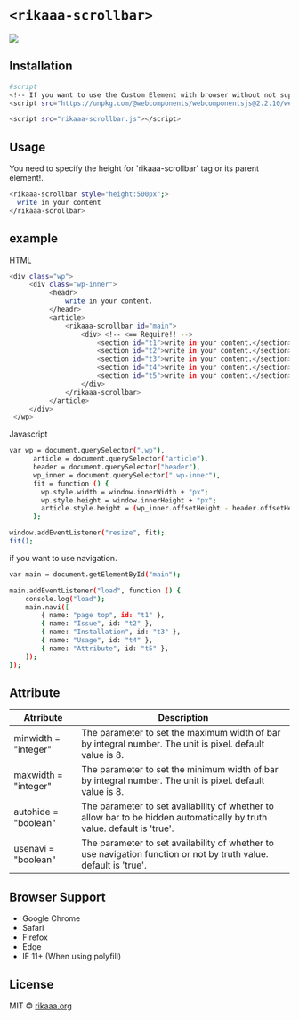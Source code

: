 # `<rikaaa-scrollbar>`
![](rikaaa-scrollbar.gif)


## Installation
```bash
#script
<!-- If you want to use the Custom Element with browser without not support Webcomponents. -->
<script src="https://unpkg.com/@webcomponents/webcomponentsjs@2.2.10/webcomponents-loader.js"></script>

<script src="rikaaa-scrollbar.js"></script>
```

## Usage 
You need to specify the height for 'rikaaa-scrollbar' tag or its parent element!.
```bash
<rikaaa-scrollbar style="height:500px";>
  write in your content
</rikaaa-scrollbar>
``` 

## example 
HTML
``` bash
<div class="wp">
     <div class="wp-inner">
          <headr>
              write in your content.
          </headr>
          <article>
              <rikaaa-scrollbar id="main">
                  <div> <!-- <== Require!! -->
                      <section id="t1">write in your content.</section>
                      <section id="t2">write in your content.</section>
                      <section id="t3">write in your content.</section>
                      <section id="t4">write in your content.</section>
                      <section id="t5">write in your content.</section>
                  </div>
              </rikaaa-scrollbar>
          </article>
     </div>
 </wp>
```

Javascript
```bash
var wp = document.querySelector(".wp"),
      article = document.querySelector("article"),
      header = document.querySelector("header"),
      wp_inner = document.querySelector(".wp-inner"),
      fit = function () {
        wp.style.width = window.innerWidth + "px";
        wp.style.height = window.innerHeight + "px";
        article.style.height = (wp_inner.offsetHeight - header.offsetHeight) + "px";
      };

window.addEventListener("resize", fit);
fit();
```
if you want to use navigation.
```bash
var main = document.getElementById("main");

main.addEventListener("load", function () {
    console.log("load");
    main.navi([
        { name: "page top", id: "t1" },
        { name: "Issue", id: "t2" },
        { name: "Installation", id: "t3" },
        { name: "Usage", id: "t4" },
        { name: "Attribute", id: "t5" },
    ]);
});
```


## Attribute
| Atrribute | Description |
----|----
| minwidth = "integer" | The parameter to set the maximum width of bar by integral number. The unit is pixel. default value is 8. |
| maxwidth = "integer" | The parameter to set the minimum width of bar by integral number. The unit is pixel. default value is 8. |
| autohide = "boolean" | The parameter to set availability of whether to allow bar to be hidden automatically by truth value. default is 'true'. |
| usenavi = "boolean"|The parameter to set availability of whether to use navigation function or not by truth value. default is 'true'. |

## Browser Support
- Google Chrome  
- Safari  
- Firefox  
- Edge  
- IE 11+ (When using polyfill)

## License
MIT © [rikaaa.org](http://rikaaa.org/)

